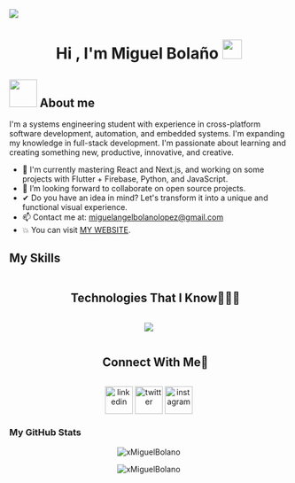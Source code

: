 <img src="https://user-images.githubusercontent.com/73097560/115834477-dbab4500-a447-11eb-908a-139a6edaec5c.gif">
<h1 align="center">Hi , I'm Miguel Bolaño <img src="https://media.giphy.com/media/hvRJCLFzcasrR4ia7z/giphy.gif" width="35"></h1>

## <picture> <img src="https://github.com/7oSkaaa/7oSkaaa/blob/main/Images/about_me.gif?raw=true" width="50px"> </picture> About me

I'm a systems engineering student with experience in cross-platform software development, automation, and embedded systems. I'm expanding my knowledge in full-stack development. I'm passionate about learning and creating something new, productive, innovative, and creative.
- 🌱 I'm currently mastering React and Next.js, and working on some projects with Flutter + Firebase, Python, and JavaScript.
- 👯 I’m looking forward to collaborate on open source projects.
- ✔ Do you have an idea in mind? Let's transform it into a unique and functional visual experience.
- 📫 Contact me at: <a href="miguelangelbolanolopez@gmail.com">miguelangelbolanolopez@gmail.com</a>
- :boom: You can visit [MY WEBSITE](https://xmiguel.netlify.app/).

<!--Skills-->
## My Skills
<div id="user-content-toc">
  <ul align="center">
    <summary><h2 style="display: inline-block">Technologies That I Know👨🏻‍💻</h2></summary>
  </ul>
</div>

<p align="center">
  <a href="https://skillicons.dev">
    <img src="https://skillicons.dev/icons?i=html,css,js,react,tailwind,flutter,ts,java,py,cpp,postgres,firebase,mongodb,mysql,nextjs,nodejs,git,github,vscode&perline=14" />
  </a>
</p>

<!-- Connect with me -->
<div id="user-content-toc">
  <ul align="center">
    <summary><h2 style="display: inline-block">Connect With Me🤝</h2></summary>
  </ul>
</div>

<p align="center">
<a href="https://www.linkedin.com/in/miguelbola%C3%B1o/" target="blank"><img align="center" src="https://user-images.githubusercontent.com/88904952/234979284-68c11d7f-1acc-4f0c-ac78-044e1037d7b0.png" alt="linkedin" height="50" width="50" /></a>
<a href="https://x.com/mig_exe" target="blank"><img align="center" src="https://user-images.githubusercontent.com/88904952/234980676-61bfb021-ecc8-48f7-88e6-34c1b06c4a58.png" alt="twitter" height="50" width="50" /></a> 
<a href="https://www.instagram.com/migll.exe/" target="blank"><img align="center" src="https://user-images.githubusercontent.com/88904952/234981169-2dd1e58f-4b7e-468c-8213-034ba62156c3.png" alt="instagram" height="50" width="50" /></a>
</p>

<!-- github stats -->
<h3>My GitHub Stats</h3>
<div align="center">
  <p><img align="center"  src="https://github-readme-stats.vercel.app/api/top-langs?username=xMiguelBolano&show_icons=true&theme=dark&locale=en&layout=compact" alt="xMiguelBolano" /></p>
  <p><img align="center"  src="https://github-readme-stats.vercel.app/api?username=xMiguelBolano&show_icons=true&theme=dark&locale=en" alt="xMiguelBolano" /></p>
</div>
